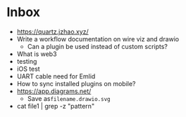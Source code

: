 # Inbox

- https://quartz.jzhao.xyz/
- Write a workflow documentation on wire viz and drawio
	- Can a plugin be used instead of custom scripts?
- What is web3
- testing
- iOS test
- UART cable need for Emlid
- How to sync installed plugins on mobile?
- https://app.diagrams.net/
	- Save as`filename.drawio.svg`
- cat file1 | grep -z "pattern"